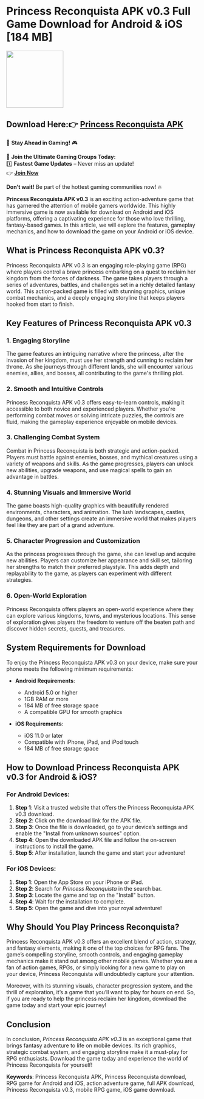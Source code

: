 # Princess Reconquista APK v0.3 Full Game Download for Android & iOS [184 MB]

<img src="https://github.com/user-attachments/assets/818a9e6c-af03-4146-ad75-e37f06c9f93a" width="150" />

## Download Here:👉 [Princess Reconquista APK](https://apkbros.com/princess-reconquista-apk/) 
🚀 **Stay Ahead in Gaming!** 🎮

📢 **Join the Ultimate Gaming Groups Today:**  
1️⃣ **Fastest Game Updates** – Never miss an update!  
👉 [**Join Now**](https://t.me/apkbros_official)

**Don’t wait!** Be part of the hottest gaming communities now! 🔥


**Princess Reconquista APK v0.3** is an exciting action-adventure game that has garnered the attention of mobile gamers worldwide. This highly immersive game is now available for download on Android and iOS platforms, offering a captivating experience for those who love thrilling, fantasy-based games. In this article, we will explore the features, gameplay mechanics, and how to download the game on your Android or iOS device.

## What is Princess Reconquista APK v0.3?

Princess Reconquista APK v0.3 is an engaging role-playing game (RPG) where players control a brave princess embarking on a quest to reclaim her kingdom from the forces of darkness. The game takes players through a series of adventures, battles, and challenges set in a richly detailed fantasy world. This action-packed game is filled with stunning graphics, unique combat mechanics, and a deeply engaging storyline that keeps players hooked from start to finish.

## Key Features of Princess Reconquista APK v0.3

### 1. **Engaging Storyline**
The game features an intriguing narrative where the princess, after the invasion of her kingdom, must use her strength and cunning to reclaim her throne. As she journeys through different lands, she will encounter various enemies, allies, and bosses, all contributing to the game's thrilling plot.

### 2. **Smooth and Intuitive Controls**
Princess Reconquista APK v0.3 offers easy-to-learn controls, making it accessible to both novice and experienced players. Whether you're performing combat moves or solving intricate puzzles, the controls are fluid, making the gameplay experience enjoyable on mobile devices.

### 3. **Challenging Combat System**
Combat in Princess Reconquista is both strategic and action-packed. Players must battle against enemies, bosses, and mythical creatures using a variety of weapons and skills. As the game progresses, players can unlock new abilities, upgrade weapons, and use magical spells to gain an advantage in battles.

### 4. **Stunning Visuals and Immersive World**
The game boasts high-quality graphics with beautifully rendered environments, characters, and animation. The lush landscapes, castles, dungeons, and other settings create an immersive world that makes players feel like they are part of a grand adventure.

### 5. **Character Progression and Customization**
As the princess progresses through the game, she can level up and acquire new abilities. Players can customize her appearance and skill set, tailoring her strengths to match their preferred playstyle. This adds depth and replayability to the game, as players can experiment with different strategies.

### 6. **Open-World Exploration**
Princess Reconquista offers players an open-world experience where they can explore various kingdoms, towns, and mysterious locations. This sense of exploration gives players the freedom to venture off the beaten path and discover hidden secrets, quests, and treasures.

## System Requirements for Download

To enjoy the Princess Reconquista APK v0.3 on your device, make sure your phone meets the following minimum requirements:

- **Android Requirements**: 
  - Android 5.0 or higher
  - 1GB RAM or more
  - 184 MB of free storage space
  - A compatible GPU for smooth graphics

- **iOS Requirements**: 
  - iOS 11.0 or later
  - Compatible with iPhone, iPad, and iPod touch
  - 184 MB of free storage space

## How to Download Princess Reconquista APK v0.3 for Android & iOS?

### For Android Devices:
1. **Step 1**: Visit a trusted website that offers the Princess Reconquista APK v0.3 download.
2. **Step 2**: Click on the download link for the APK file.
3. **Step 3**: Once the file is downloaded, go to your device’s settings and enable the "Install from unknown sources" option.
4. **Step 4**: Open the downloaded APK file and follow the on-screen instructions to install the game.
5. **Step 5**: After installation, launch the game and start your adventure!

### For iOS Devices:
1. **Step 1**: Open the App Store on your iPhone or iPad.
2. **Step 2**: Search for *Princess Reconquista* in the search bar.
3. **Step 3**: Locate the game and tap on the "Install" button.
4. **Step 4**: Wait for the installation to complete.
5. **Step 5**: Open the game and dive into your royal adventure!

## Why Should You Play Princess Reconquista?

Princess Reconquista APK v0.3 offers an excellent blend of action, strategy, and fantasy elements, making it one of the top choices for RPG fans. The game’s compelling storyline, smooth controls, and engaging gameplay mechanics make it stand out among other mobile games. Whether you are a fan of action games, RPGs, or simply looking for a new game to play on your device, Princess Reconquista will undoubtedly capture your attention.

Moreover, with its stunning visuals, character progression system, and the thrill of exploration, it’s a game that you’ll want to play for hours on end. So, if you are ready to help the princess reclaim her kingdom, download the game today and start your epic journey!

## Conclusion

In conclusion, *Princess Reconquista APK v0.3* is an exceptional game that brings fantasy adventure to life on mobile devices. Its rich graphics, strategic combat system, and engaging storyline make it a must-play for RPG enthusiasts. Download the game today and experience the world of Princess Reconquista for yourself!

**Keywords**: Princess Reconquista APK, Princess Reconquista download, RPG game for Android and iOS, action adventure game, full APK download, Princess Reconquista v0.3, mobile RPG game, iOS game download.
